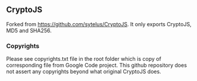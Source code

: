 ﻿CryptoJS
--------

Forked from https://github.com/sytelus/CryptoJS. It only exports CryptoJS, MD5 and SHA256.


### Copyrights
Please see copyrights.txt file in the root folder which is copy of corresponding file from Google Code project. This github repository does not assert any copyrights beyond what original CryptoJS does.
